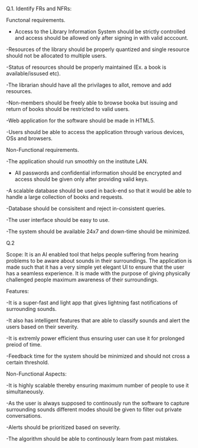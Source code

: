 Q.1. Identify FRs and NFRs:

Functonal requirements.

- Access to the Library Information System should be strictly controlled and access should be allowed only after signing in with valid acccount.

-Resources of the library should be properly quantized and single resource should not be allocated to multiple users.

-Status of resources should be properly maintained (Ex. a book is available/issused etc).

-The librarian should have all the privilages to allot, remove and add resources.

-Non-members should be freely able to browse booka but issuing and return of books should be restricted to valid users.

-Web application for the software should be made in HTML5.

-Users should be able to access the application through various devices, OSs and browsers.

Non-Functional requirements.

-The application should run smoothly on the institute LAN.

- All passwords and confidential information should be encrypted and access should be given only after providing valid keys.

-A scalable database should be used in back-end so that it would be able to handle a large collection of books and requests.

-Database should be consisitent and reject in-consistent queries.

-The user interface should be easy to use.

-The system should be available 24x7 and down-time should be minimized.

Q.2

Scope: It is an AI enabled tool that helps people suffering from hearing problems to be aware about sounds in their surroundings. The application is made such that it has a very simple yet elegant UI to ensure that the user has a seamless experience. It is made with the purpose of giving physically challenged people maximum awareness of their surroundings.

Features:

-It is a super-fast and light app that gives lightning fast notifications of surrounding sounds.

-It also has intelligent features that are able to classify sounds and alert the users based on their severity.

-It is extremly power efficient thus ensuring user can use it for prolonged preiod of time.

-Feedback time for the system should be minimized and should not cross a certain threshold.

Non-Functional Aspects:

-It is highly scalable thereby ensuring maximum number of people to use it simultaneously.

-As the user is always supposed to continously run the software to capture surrounding sounds different modes should be given to filter out private conversations.

-Alerts should be prioritized based on severity.

-The algorithm should be able to continously learn from past mistakes.


